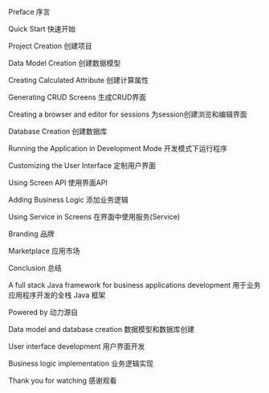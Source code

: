 Preface
序言

Quick Start
快速开始

Project Creation
创建项目

Data Model Creation
创建数据模型

Creating Calculated Attribute
创建计算属性

Generating CRUD Screens
生成CRUD界面

Creating a browser and editor for sessions
为session创建浏览和编辑界面

Database Creation
创建数据库

Running the Application in Development Mode
开发模式下运行程序

Customizing the User Interface
定制用户界面

Using Screen API
使用界面API

Adding Business Logic
添加业务逻辑

Using Service in Screens
在界面中使用服务(Service)

Branding
品牌

Marketplace
应用市场

Conclusion
总结

A full stack Java framework for business applications development
用于业务应用程序开发的全栈 Java 框架

Powered by
动力源自

Data model and database creation
数据模型和数据库创建

User interface development
用户界面开发

Business logic implementation
业务逻辑实现

Thank you for watching
感谢观看